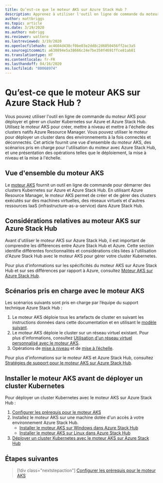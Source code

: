 ```yaml
---
title: Qu’est-ce que le moteur AKS sur Azure Stack Hub ?
description: Apprenez à utiliser l'outil en ligne de commande du moteur AKS pour déployer et gérer un cluster Kubernetes sur Azure et Azure Stack Hub.
author: mattbriggs
ms.topic: article
ms.date: 3/19/2020
ms.author: mabrigg
ms.reviewer: waltero
ms.lastreviewed: 3/19/2020
ms.openlocfilehash: ac4604d438cf0be03e2dd8c2d6050456ff2ac3a5
ms.sourcegitcommit: a630894e5a38666c24e7be350f4691ffce81ab81
ms.translationtype: HT
ms.contentlocale: fr-FR
ms.lasthandoff: 04/16/2020
ms.locfileid: "80068974"
---
```

# <a name="what-is-the-aks-engine-on-azure-stack-hub"></a>Qu’est-ce que le moteur AKS sur Azure Stack Hub ?

Vous pouvez utiliser l'outil en ligne de commande du moteur AKS pour déployer et gérer un cluster Kubernetes sur Azure et Azure Stack Hub. Utilisez le moteur AKS pour créer, mettre à niveau et mettre à l'échelle des clusters natifs Azure Resource Manager. Vous pouvez utiliser le moteur pour déployer un cluster dans des environnements à la fois connectés et déconnectés. Cet article fournit une vue d'ensemble du moteur AKS, des scénarios pris en charge pour l'utilisation du moteur avec Azure Stack Hub, et une présentation des opérations telles que le déploiement, la mise à niveau et la mise à l'échelle.

## <a name="overview-of-the-aks-engine"></a>Vue d'ensemble du moteur AKS

Le [moteur AKS](https://github.com/Azure/aks-engine) fournit un outil en ligne de commande pour démarrer des clusters Kubernetes sur Azure et Azure Stack Hub. En utilisant Azure Resource Manager, le moteur AKS permet de créer et de gérer des clusters exécutés sur des machines virtuelles, des réseaux virtuels et d'autres ressources IaaS (infrastructure-as-a-service) dans Azure Stack Hub.

## <a name="aks-engine-on-azure-stack-hub-considerations"></a>Considérations relatives au moteur AKS sur Azure Stack Hub

Avant d'utiliser le moteur AKS sur Azure Stack Hub, il est important de comprendre les différences entre Azure Stack Hub et Azure. Cette section identifie différentes fonctionnalités et considérations clés liées à l'utilisation d'Azure Stack Hub avec le moteur AKS pour gérer votre cluster Kubernetes.

Pour plus d'informations sur les spécificités du moteur AKS sur Azure Stack Hub et sur ses différences par rapport à Azure, consultez [Moteur AKS sur Azure Stack Hub](https://github.com/Azure/aks-engine/blob/master/docs/topics/azure-stack.md).

## <a name="supported-scenarios-with-the-aks-engine"></a>Scénarios pris en charge avec le moteur AKS

Les scénarios suivants sont pris en charge par l’équipe du support technique Azure Stack Hub :

1.  Le moteur AKS déploie tous les artefacts de cluster en suivant les instructions données dans cette documentation et en utilisant le [modèle suivant](https://github.com/Azure/aks-engine/tree/master/examples/azure-stack).
2.  Le moteur AKS déploie le cluster sur un réseau virtuel existant. Pour plus d'informations, consultez [Utilisation d'un réseau virtuel personnalisé avec le moteur AKS](https://github.com/Azure/aks-engine/blob/master/docs/tutorials/custom-vnet.md).
3.  Opérations de [mise à niveau](azure-stack-kubernetes-aks-engine-upgrade.md) et de [mise à l’échelle](azure-stack-kubernetes-aks-engine-scale.md).

Pour plus d'informations sur le moteur AKS et Azure Stack Hub, consultez [Stratégies de support pour le moteur AKS sur Azure Stack Hub](azure-stack-kubernetes-aks-engine-support.md).

## <a name="install-the-aks-engine-and-deploy-a-kubernetes-cluster"></a>Installer le moteur AKS avant de déployer un cluster Kubernetes

Pour déployer un cluster Kubernetes avec le moteur AKS sur Azure Stack Hub :

1. [Configurer les prérequis pour le moteur AKS](azure-stack-kubernetes-aks-engine-set-up.md)
2. Installez le moteur AKS sur une machine dotée d'un accès à votre environnement Azure Stack Hub.
     - [Installer le moteur AKS sur Windows dans Azure Stack Hub](azure-stack-kubernetes-aks-engine-deploy-windows.md)
     - [Installer le moteur AKS sur Linux dans Azure Stack Hub](azure-stack-kubernetes-aks-engine-deploy-linux.md)
3. [Déployer un cluster Kubernetes avec le moteur AKS sur Azure Stack Hub](azure-stack-kubernetes-aks-engine-deploy-cluster.md)

## <a name="next-steps"></a>Étapes suivantes

> [!div class="nextstepaction"]
> [Configurer les prérequis pour le moteur AKS](azure-stack-kubernetes-aks-engine-set-up.md)